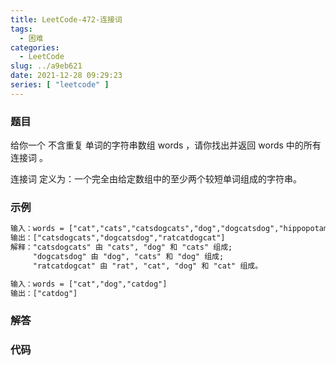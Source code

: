 ```yaml
---
title: LeetCode-472-连接词
tags:
  - 困难
categories:
  - LeetCode
slug: ../a9eb621
date: 2021-12-28 09:29:23
series: [ "leetcode" ] 
---
```


### 题目

给你一个 不含重复 单词的字符串数组 words ，请你找出并返回 words 中的所有 连接词 。

连接词 定义为：一个完全由给定数组中的至少两个较短单词组成的字符串。


<!--more-->

### 示例


```tex
输入：words = ["cat","cats","catsdogcats","dog","dogcatsdog","hippopotamuses","rat","ratcatdogcat"]
输出：["catsdogcats","dogcatsdog","ratcatdogcat"]
解释："catsdogcats" 由 "cats", "dog" 和 "cats" 组成; 
     "dogcatsdog" 由 "dog", "cats" 和 "dog" 组成; 
     "ratcatdogcat" 由 "rat", "cat", "dog" 和 "cat" 组成。
```
```tex
输入：words = ["cat","dog","catdog"]
输出：["catdog"]
```

### 解答

### 代码

